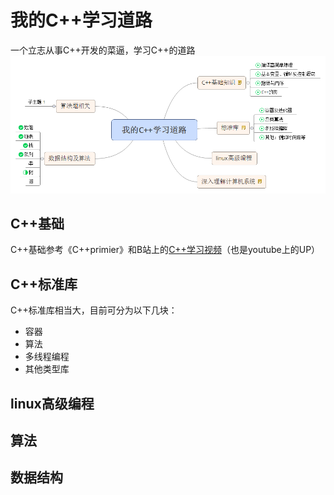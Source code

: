 # 我的C++学习道路
一个立志从事C++开发的菜逼，学习C++的道路
![目前的C++学习道路思维导图](https://github.com/suihaomiao/A_Cpp_Rookie/blob/main/images/%E6%88%91%E7%9A%84C++%E5%AD%A6%E4%B9%A0%E9%81%93%E8%B7%AF.png?raw=true)
## C++基础
C++基础参考《C++primier》和B站上的[C++学习视频](https://www.bilibili.com/video/BV1VJ411M7WR?p=1)（也是youtube上的UP）

## C++标准库
C++标准库相当大，目前可分为以下几块：
- 容器
- 算法
- 多线程编程
- 其他类型库

## linux高级编程

## 算法

## 数据结构

